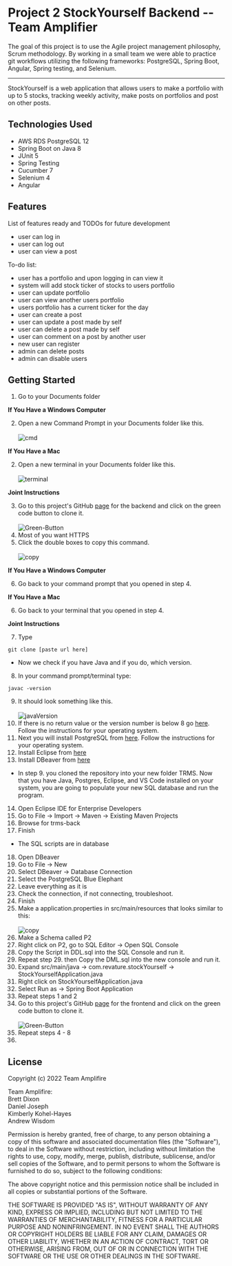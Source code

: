 # Project 2 StockYourself Backend -- Team Amplifier

The goal of this project is to use the Agile project management philosophy, Scrum methodology.  By working in a small team we were able to practice git workflows utilizing the following frameworks: PostgreSQL, Spring Boot, Angular, Spring testing, and Selenium.

--------

StockYourself is a web application that allows users to make a portfolio with up to 5 stocks, tracking weekly activity, make posts on portfolios and post on other posts. 


## Technologies Used

* AWS RDS PostgreSQL 12
* Spring Boot on Java 8
* JUnit 5
* Spring Testing
* Cucumber 7
* Selenium 4
* Angular

## Features

List of features ready and TODOs for future development

* user can log in 
* user can log out
* user can view a post


To-do list:

* user has a portfolio and upon logging in can view it
* system will add stock ticker of stocks to users portfolio
* user can update portfolio
* user can view another users portfolio
* users portfolio has a current ticker for the day
* user can create a post
* user can update a post made by self
* user can delete a post made by self
* user can comment on a post by another user
* new user can register
* admin can delete posts
* admin can disable users


## Getting Started

1. Go to your Documents folder

**If You Have a Windows Computer**

2. Open a new Command Prompt in your Documents folder like this. <br><br> ![cmd](./cmdPic.jpeg)

**If You Have a Mac**

2. Open a new terminal in your Documents folder like this. <br><br> ![terminal](./terminalAtFolder.png)

**Joint Instructions**

3. Go to this project's GitHub [page](https://github.com/211115-jwa/P2-StockYourself-backend-Amplifier) for the backend and click on the green code button to clone it. <br><br> ![Green-Button](./here.png)
4. Most of you want HTTPS
5. Click the double boxes to copy this command. <br><br> ![copy](./Copy.png)

**If You Have a Windows Computer**

6. Go back to your command prompt that you opened in step 4.

**If You Have a Mac**

6. Go back to your terminal that you opened in step 4.

**Joint Instructions**

7. Type
```
git clone [paste url here]
```
- Now we check if you have Java and if you do, which version.
8. In your command prompt/terminal type:
```
javac -version
```
9. It should look something like this. <br><br> ![javaVersion](./javaVer.png)
10. If there is no return value or the version number is below 8 go [here](https://www3.ntu.edu.sg/home/ehchua/programming/howto/JDK_Howto.html). Follow the instructions for your operating system.
11. Next you will install PostgreSQL from [here](https://www.postgresqltutorial.com/install-postgresql/).  Follow the instructions for your operating system.
12. Install Eclipse from [here](https://www.eclipse.org/downloads/packages/installer)
13. Install DBeaver from [here](https://dbeaver.io/download/)
- In step 9. you cloned the repository into your new folder TRMS.  Now that you have Java, Postgres, Eclipse, and VS Code installed on your system, you are going to populate your new SQL database and run the program.
14. Open Eclipse IDE for Enterprise Developers
15. Go to File -> Import -> Maven -> Existing Maven Projects
16. Browse for trms-back
17. Finish
- The SQL scripts are in database
18. Open DBeaver
19. Go to File -> New
20. Select DBeaver -> Database Connection
21. Select the PostgreSQL Blue Elephant
22. Leave everything as it is
23. Check the connection, if not connecting, troubleshoot.
24. Finish
25. Make a application.properties in src/main/resources that looks similar to this: <br><br> ![copy](./props.png) 
26. Make a Schema called P2
27. Right click on P2, go to SQL Editor -> Open SQL Console
28. Copy the Script in DDL.sql into the SQL Console and run it.
29. Repeat step 29. then Copy the DML.sql into the new console and run it.
30. Expand src/main/java -> com.revature.stockYourself -> StockYourselfApplication.java
31. Right click on StockYourselfApplication.java
32. Select Run as -> Spring Boot Application 
33. Repeat steps 1 and 2
34. Go to this project's GitHub [page](https://github.com/211115-jwa/P2-StockYourself-Frontend-Amplifier) for the frontend and click on the green code button to clone it. <br><br> ![Green-Button](./here.png)
35. Repeat steps 4 - 8
36. 



## License

Copyright (c) 2022 Team Amplifire

Team Amplifire:  <br>
          Brett Dixon <br>
          Daniel Joseph <br>
          Kimberly Kohel-Hayes <br>
          Andrew Wisdom <br>

Permission is hereby granted, free of charge, to any person obtaining a copy of this software and associated documentation files (the "Software"), to deal in the Software without restriction, including without limitation the rights to use, copy, modify, merge, publish, distribute, sublicense, and/or sell copies of the Software, and to permit persons to whom the Software is furnished to do so, subject to the following conditions:

The above copyright notice and this permission notice shall be included in all copies or substantial portions of the Software.


THE SOFTWARE IS PROVIDED "AS IS", WITHOUT WARRANTY OF ANY KIND, EXPRESS OR IMPLIED, INCLUDING BUT NOT LIMITED TO THE WARRANTIES OF MERCHANTABILITY, FITNESS FOR A PARTICULAR PURPOSE AND NONINFRINGEMENT. IN NO EVENT SHALL THE AUTHORS OR COPYRIGHT HOLDERS BE LIABLE FOR ANY CLAIM, DAMAGES OR OTHER LIABILITY, WHETHER IN AN ACTION OF CONTRACT, TORT OR OTHERWISE, ARISING FROM, OUT OF OR IN CONNECTION WITH THE SOFTWARE OR THE USE OR OTHER DEALINGS IN THE SOFTWARE.


